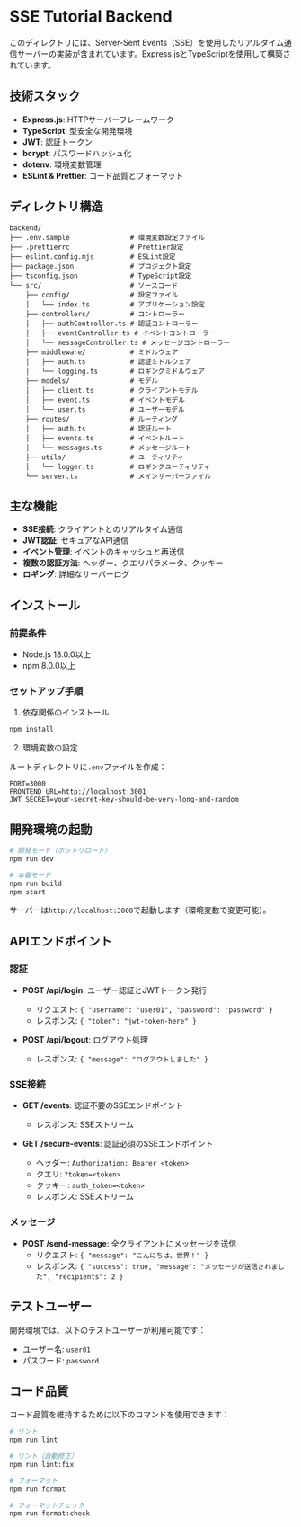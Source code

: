 # SSE Tutorial Backend

このディレクトリには、Server-Sent Events（SSE）を使用したリアルタイム通信サーバーの実装が含まれています。Express.jsとTypeScriptを使用して構築されています。

## 技術スタック

- **Express.js**: HTTPサーバーフレームワーク
- **TypeScript**: 型安全な開発環境
- **JWT**: 認証トークン
- **bcrypt**: パスワードハッシュ化
- **dotenv**: 環境変数管理
- **ESLint & Prettier**: コード品質とフォーマット

## ディレクトリ構造

```
backend/
├── .env.sample               # 環境変数設定ファイル
├── .prettierrc               # Prettier設定
├── eslint.config.mjs         # ESLint設定
├── package.json              # プロジェクト設定
├── tsconfig.json             # TypeScript設定
└── src/                      # ソースコード
    ├── config/               # 設定ファイル
    │   └── index.ts          # アプリケーション設定
    ├── controllers/          # コントローラー
    │   ├── authController.ts # 認証コントローラー
    │   ├── eventController.ts # イベントコントローラー
    │   └── messageController.ts # メッセージコントローラー
    ├── middleware/           # ミドルウェア
    │   ├── auth.ts           # 認証ミドルウェア
    │   └── logging.ts        # ロギングミドルウェア
    ├── models/               # モデル
    │   ├── client.ts         # クライアントモデル
    │   ├── event.ts          # イベントモデル
    │   └── user.ts           # ユーザーモデル
    ├── routes/               # ルーティング
    │   ├── auth.ts           # 認証ルート
    │   ├── events.ts         # イベントルート
    │   └── messages.ts       # メッセージルート
    ├── utils/                # ユーティリティ
    │   └── logger.ts         # ロギングユーティリティ
    └── server.ts             # メインサーバーファイル
```

## 主な機能

- **SSE接続**: クライアントとのリアルタイム通信
- **JWT認証**: セキュアなAPI通信
- **イベント管理**: イベントのキャッシュと再送信
- **複数の認証方法**: ヘッダー、クエリパラメータ、クッキー
- **ロギング**: 詳細なサーバーログ

## インストール

### 前提条件

- Node.js 18.0.0以上
- npm 8.0.0以上

### セットアップ手順

1. 依存関係のインストール

```bash
npm install
```

2. 環境変数の設定

ルートディレクトリに`.env`ファイルを作成：

```
PORT=3000
FRONTEND_URL=http://localhost:3001
JWT_SECRET=your-secret-key-should-be-very-long-and-random
```

## 開発環境の起動

```bash
# 開発モード（ホットリロード）
npm run dev

# 本番モード
npm run build
npm start
```

サーバーは`http://localhost:3000`で起動します（環境変数で変更可能）。

## APIエンドポイント

### 認証

- **POST /api/login**: ユーザー認証とJWTトークン発行

  - リクエスト: `{ "username": "user01", "password": "password" }`
  - レスポンス: `{ "token": "jwt-token-here" }`

- **POST /api/logout**: ログアウト処理
  - レスポンス: `{ "message": "ログアウトしました" }`

### SSE接続

- **GET /events**: 認証不要のSSEエンドポイント

  - レスポンス: SSEストリーム

- **GET /secure-events**: 認証必須のSSEエンドポイント
  - ヘッダー: `Authorization: Bearer <token>`
  - クエリ: `?token=<token>`
  - クッキー: `auth_token=<token>`
  - レスポンス: SSEストリーム

### メッセージ

- **POST /send-message**: 全クライアントにメッセージを送信
  - リクエスト: `{ "message": "こんにちは、世界！" }`
  - レスポンス: `{ "success": true, "message": "メッセージが送信されました", "recipients": 2 }`

## テストユーザー

開発環境では、以下のテストユーザーが利用可能です：

- ユーザー名: `user01`
- パスワード: `password`

## コード品質

コード品質を維持するために以下のコマンドを使用できます：

```bash
# リント
npm run lint

# リント（自動修正）
npm run lint:fix

# フォーマット
npm run format

# フォーマットチェック
npm run format:check
```
